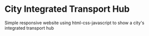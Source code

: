 # City Integrated Transport Hub

Simple responsive website using html-css-javascript to show a city's integrated transport hub